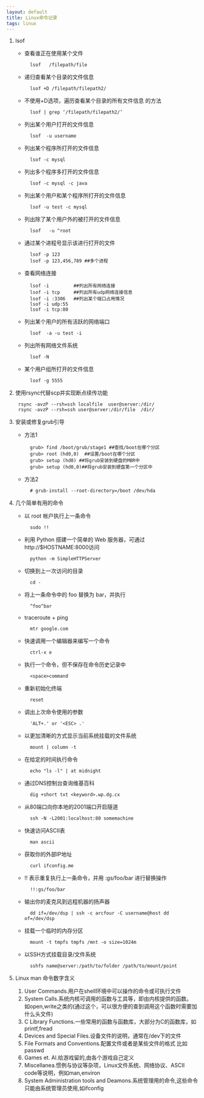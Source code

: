 ```yaml
---
layout: default
title: Linux命令记录
tags: linux
---
```


1. lsof
	* 查看谁正在使用某个文件

			lsof   /filepath/file 
    
	* 递归查看某个目录的文件信息

			lsof +D /filepath/filepath2/
        
	* 不使用+D选项，遍历查看某个目录的所有文件信息 的方法

			lsof | grep ‘/filepath/filepath2/’
        
	* 列出某个用户打开的文件信息

			lsof  -u username
        
	* 列出某个程序所打开的文件信息

			lsof -c mysql
        
	* 列出多个程序多打开的文件信息

			lsof -c mysql -c java
        
	* 列出某个用户和某个程序所打开的文件信息

			lsof -u test -c mysql
        
	* 列出除了某个用户外的被打开的文件信息

			lsof   -u ^root
        
	* 通过某个进程号显示该进行打开的文件

			lsof -p 123
            lsof -p 123,456,789 ##多个进程
            
	* 查看网络连接
    		
        	lsof -i 		##列出所有网络连接
            lsof -i tcp 	##列出所有udp网络连接信息
            lsof -i :3306	##列出某个端口占用情况
            lsof -i udp:55	
            lsof -i tcp:80

	* 列出某个用户的所有活跃的网络端口

			lsof  -a -u test -i
        
	* 列出所有网络文件系统

			lsof -N

	* 某个用户组所打开的文件信息

			lsof -g 5555

2. 使用rsync代替scp并实现断点续传功能

		rsync -avzP --rsh=ssh localfile  user@server:/dir/
        rsync -avzP --rsh=ssh user@server:/dir/file  /dir/

3. 安装或修复grub引导

	* 方法1

            grub> find /boot/grub/stage1 ##查找/boot在哪个分区  
            grub> root (hd0,0)  ##设置/boot在哪个分区
            grub> setup (hd0) ##将grub安装到硬盘的MBR中
            grub> setup (hd0,0)##将grub安装到硬盘第一个分区中

	* 方法2
    	
            # grub-install --root-directory=/boot /dev/hda
            
4. 几个简单有用的命令
	* 以 root 帐户执行上一条命令

			sudo !!
	* 利用 Python 搭建一个简单的 Web 服务器，可通过 http://$HOSTNAME:8000访问       
		
        	python -m SimpleHTTPServer
	* 切换到上一次访问的目录 

			cd -
	* 将上一条命令中的 foo 替换为 bar，并执行  

			^foo^bar
	* traceroute + ping    

			mtr google.com
	* 快速调用一个编辑器来编写一个命令 

			ctrl-x e
	* 执行一个命令，但不保存在命令历史记录中 

			<space>command
	* 重新初始化终端 

			reset
	* 调出上次命令使用的参数 

			'ALT+.' or '<ESC> .'
	* 以更加清晰的方式显示当前系统挂载的文件系统 

			mount | column -t
	* 在给定的时间执行命令 

			echo "ls -l" | at midnight
	* 通过DNS控制台查询维基百科 

			dig +short txt <keyword>.wp.dg.cx
	* 从80端口向你本地的2001端口开启隧道 

			ssh -N -L2001:localhost:80 somemachine
	* 快速访问ASCII表  

			man ascii
	* 获取你的外部IP地址 

			curl ifconfig.me
	* !! 表示重复执行上一条命令，并用 :gs/foo/bar 进行替换操作 

			!!:gs/foo/bar
	* 输出你的麦克风到远程机器的扬声器 

			dd if=/dev/dsp | ssh -c arcfour -C username@host dd of=/dev/dsp
	* 挂载一个临时的内存分区 

			mount -t tmpfs tmpfs /mnt -o size=1024m
	* 以SSH方式挂载目录/文件系统 

			sshfs name@server:/path/to/folder /path/to/mount/point

5. Linux man 命令数字含义

	1. User Commands.用户在shell环境中可以操作的命令或可执行文件 
	2. System Calls.系统内核可调用的函数与工具等，即由内核提供的函数。 如open,write之类的(通过这个，可以很方便的查到调用这个函数时需要加什么头文件) 
	3. C Library Functions.一些常用的函数与函数库，大部分为C的函数库，如printf,fread 
	4. Devices and Special Files.设备文件的说明，通常在/dev下的文件 
	5. File Formats and Conventions.配置文件或者是某些文件的格式 比如passwd 
	6. Games et. Al.给游戏留的,由各个游戏自己定义 
	7. Miscellanea.惯例与协议等杂项，Linux文件系统、网络协议、ASCII code等说明，例如man,environ 
	8. System Administration tools and Deamons.系统管理用的命令,这些命令只能由系统管理员使用,如ifconfig 
